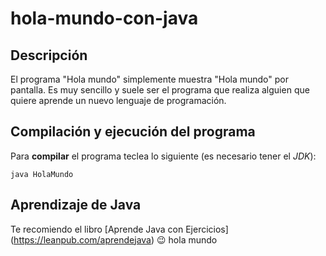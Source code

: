 # hola-mundo-con-java
## Descripción

El programa "Hola mundo" simplemente muestra "Hola mundo" por pantalla. Es muy sencillo y suele ser el programa que realiza alguien que quiere aprende un nuevo lenguaje de programación.

## Compilación y ejecución del programa

Para **compilar** el programa teclea lo siguiente (es necesario tener el *JDK*):

```console
java HolaMundo
```

## Aprendizaje de Java

Te recomiendo el libro [Aprende Java con Ejercicios] (https://leanpub.com/aprendejava) :wink:
hola mundo
